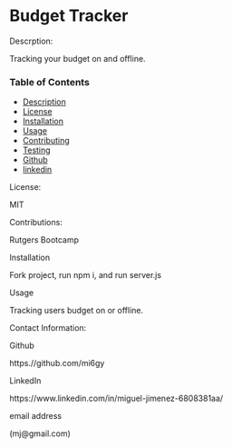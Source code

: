 
# Budget Tracker

<p>Descrption:</p>

Tracking your budget on and offline.
 

### Table of Contents
* [Description](#descripe)
* [License](#license)
* [Installation](#install)
* [Usage](#usage)
* [Contributing](#contributing)
* [Testing](#test)
* [Github](#github)
* [linkedin](#linked)

 <p>License:</p>
MIT

<p>Contributions:</p>
Rutgers Bootcamp

<p>Installation</p>
Fork project, run npm i, and run server.js

<p>Usage</p>
Tracking users budget on or offline.

<p>Contact Information:
<p>Github</p>
<a>https.//github.com/mi6gy</a>
<p>LinkedIn</p>
<a>https://www.linkedin.com/in/miguel-jimenez-6808381aa/</a>
<p>email address</p>
(mj@gmail.com)
